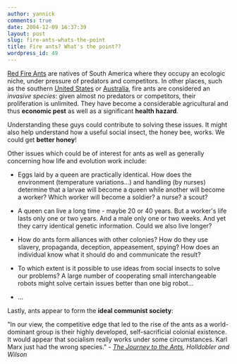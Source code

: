 ```yaml
---
author: yannick
comments: true
date: 2004-12-09 16:37:39
layout: post
slug: fire-ants-whats-the-point
title: Fire ants? What's the point??
wordpress_id: 49
---
```


[Red Fire Ants](http://en.wikipedia.org/wiki/Red_Imported_Fire_Ant) are natives of South America where they occupy an ecologic niche, under pressure of predators and competitors. In other places, such as the southern [United States](http://www.invasivespecies.gov/profiles/fireant.shtml) or [Australia](http://www.dpi.qld.gov.au/fireants/), fire ants are considered an _invasive species_: given almost no predators or competitors, their proliferation is unlimited. They have become a considerable agricultural and thus **economic pest** as well as a significant **health hazard**.

Understanding these guys could contribute to solving these issues. It might also help understand how a useful social insect, the honey bee, works. We could get **better honey**!

Other issues which could be of interest for ants as well as generally concerning how life and evolution work include:



	
  * Eggs laid by a queen are practically identical. How does the environment (temperature variations...) and handling (by nurses) determine that a larvae will become a queen while another will become a worker? Which worker will become a soldier? a nurse? a scout?

	
  * A queen can live a long time - maybe 20 or 40 years. But a worker's life lasts only one or two years. And a male only one or two weeks. And yet they carry identical genetic information. Could we also live longer?

	
  * How do ants form alliances with other colonies? How do they use slavery, propaganda, deception, appeasement, spying? How does an individual know what it should do and communicate the result?

	
  * To which extent is it possible to use ideas from social insects to solve our problems? A large number of cooperating small interchangeable robots might solve certain issues better than one big robot...

	
  * ...


Lastly, ants appear to form the **ideal communist society**:

"In our view, the competitive edge that led to the rise of the ants as a world-dominant group is their highly developed, self-sacrificial colonial existence. It would appear that socialism really works under some circumstances. Karl Marx just had the wrong species."
_- [The Journey to the Ants](http://www.amazon.com/exec/obidos/tg/detail/-/0674485262/002-0350044-2478477?v=glance), Holldobler and Wilson_
